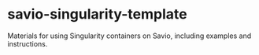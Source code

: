 # savio-singularity-template
Materials for using Singularity containers on Savio, including examples and instructions.
